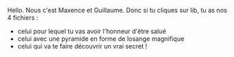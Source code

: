 Hello.
Nous c'est Maxence et Guillaume.
Donc si tu cliques sur lib, tu as nos 4 fichiers :
- celui pour lequel tu vas avoir l'honneur d'être salué
- celui avec une pyramide en forme de losange magnifique
- celui qui va te faire découvrir un vrai secret !
